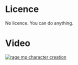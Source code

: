 # Licence
No licence. You can do anything.
# Video
[![rage mp character creation](https://img.youtube.com/vi/bjNj4TJuQ3o/0.jpg)](https://www.youtube.com/watch?v=bjNj4TJuQ3o)
